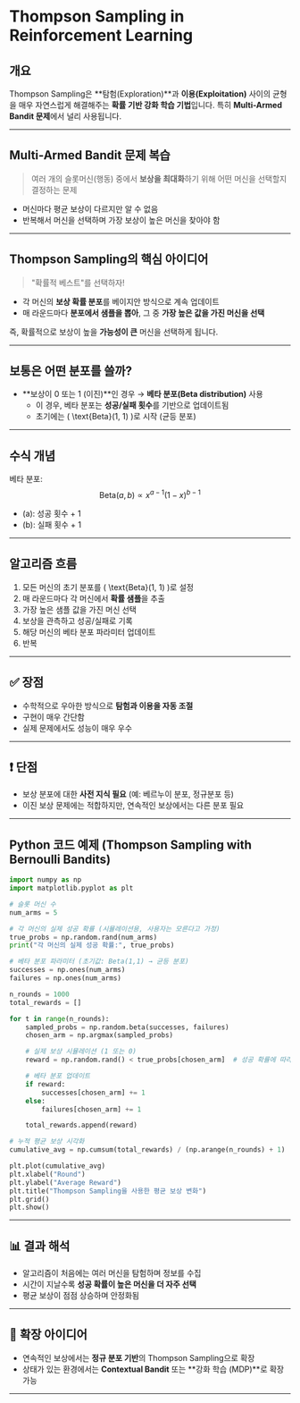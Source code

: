 # Thompson Sampling in Reinforcement Learning

## 개요

Thompson Sampling은 **탐험(Exploration)**과 **이용(Exploitation)** 사이의 균형을 매우 자연스럽게 해결해주는 **확률 기반 강화 학습 기법**입니다. 특히 **Multi-Armed Bandit 문제**에서 널리 사용됩니다.

---

## Multi-Armed Bandit 문제 복습

> 여러 개의 슬롯머신(행동) 중에서 **보상을 최대화**하기 위해 어떤 머신을 선택할지 결정하는 문제

- 머신마다 평균 보상이 다르지만 알 수 없음
- 반복해서 머신을 선택하며 가장 보상이 높은 머신을 찾아야 함

---

## Thompson Sampling의 핵심 아이디어

> "확률적 베스트"를 선택하자!

- 각 머신의 **보상 확률 분포**를 베이지안 방식으로 계속 업데이트
- 매 라운드마다 **분포에서 샘플을 뽑아**, 그 중 **가장 높은 값을 가진 머신을 선택**

즉, 확률적으로 보상이 높을 **가능성이 큰** 머신을 선택하게 됩니다.

---

## 보통은 어떤 분포를 쓸까?

- **보상이 0 또는 1 (이진)**인 경우 → **베타 분포(Beta distribution)** 사용
  - 이 경우, 베타 분포는 **성공/실패 횟수**를 기반으로 업데이트됨
  - 초기에는 \( \text{Beta}(1, 1) \)로 시작 (균등 분포)

---

## 수식 개념

베타 분포:  
$$
\text{Beta}(a, b) \propto x^{a-1} (1 - x)^{b-1}
$$

- \(a\): 성공 횟수 + 1
- \(b\): 실패 횟수 + 1

---

## 알고리즘 흐름

1. 모든 머신의 초기 분포를 \( \text{Beta}(1, 1) \)로 설정
2. 매 라운드마다 각 머신에서 **확률 샘플**을 추출
3. 가장 높은 샘플 값을 가진 머신 선택
4. 보상을 관측하고 성공/실패로 기록
5. 해당 머신의 베타 분포 파라미터 업데이트
6. 반복

---

## ✅ 장점

- 수학적으로 우아한 방식으로 **탐험과 이용을 자동 조절**
- 구현이 매우 간단함
- 실제 문제에서도 성능이 매우 우수

---

## ❗ 단점

- 보상 분포에 대한 **사전 지식 필요** (예: 베르누이 분포, 정규분포 등)
- 이진 보상 문제에는 적합하지만, 연속적인 보상에서는 다른 분포 필요

---

## Python 코드 예제 (Thompson Sampling with Bernoulli Bandits)

```python
import numpy as np
import matplotlib.pyplot as plt

# 슬롯 머신 수
num_arms = 5

# 각 머신의 실제 성공 확률 (시뮬레이션용, 사용자는 모른다고 가정)
true_probs = np.random.rand(num_arms)
print("각 머신의 실제 성공 확률:", true_probs)

# 베타 분포 파라미터 (초기값: Beta(1,1) → 균등 분포)
successes = np.ones(num_arms)
failures = np.ones(num_arms)

n_rounds = 1000
total_rewards = []

for t in range(n_rounds):
    sampled_probs = np.random.beta(successes, failures)
    chosen_arm = np.argmax(sampled_probs)

    # 실제 보상 시뮬레이션 (1 또는 0)
    reward = np.random.rand() < true_probs[chosen_arm]  # 성공 확률에 따라 1 또는 0

    # 베타 분포 업데이트
    if reward:
        successes[chosen_arm] += 1
    else:
        failures[chosen_arm] += 1

    total_rewards.append(reward)

# 누적 평균 보상 시각화
cumulative_avg = np.cumsum(total_rewards) / (np.arange(n_rounds) + 1)

plt.plot(cumulative_avg)
plt.xlabel("Round")
plt.ylabel("Average Reward")
plt.title("Thompson Sampling을 사용한 평균 보상 변화")
plt.grid()
plt.show()
```

---

## 📊 결과 해석

- 알고리즘이 처음에는 여러 머신을 탐험하며 정보를 수집
- 시간이 지날수록 **성공 확률이 높은 머신을 더 자주 선택**
- 평균 보상이 점점 상승하며 안정화됨

---

## 🧩 확장 아이디어

- 연속적인 보상에서는 **정규 분포 기반**의 Thompson Sampling으로 확장
- 상태가 있는 환경에서는 **Contextual Bandit** 또는 **강화 학습 (MDP)**로 확장 가능

---

